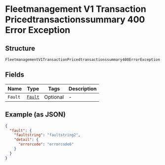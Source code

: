
# Fleetmanagement V1 Transaction Pricedtransactionssummary 400 Error Exception

## Structure

`FleetmanagementV1TransactionPricedtransactionssummary400ErrorException`

## Fields

| Name | Type | Tags | Description |
|  --- | --- | --- | --- |
| `Fault` | [`Fault`](../../doc/models/fault.md) | Optional | - |

## Example (as JSON)

```json
{
  "fault": {
    "faultstring": "faultstring2",
    "detail": {
      "errorcode": "errorcode6"
    }
  }
}
```

